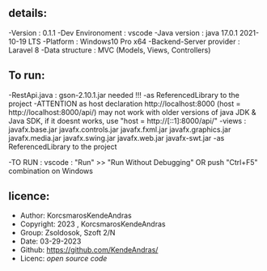 ## details:

-Version : 0.1.1
-Dev Environoment : vscode
-Java version : java 17.0.1 2021-10-19 LTS
-Platform : Windows10 Pro x64
-Backend-Server provider : Laravel 8
-Data structure : MVC (Models, Views, Controllers)


## To run:

-RestApi.java : gson-2.10.1.jar needed !!!
    -as ReferencedLibrary to the project
    -ATTENTION as host declaration http://localhost:8000 (host = http://localhost:8000/api/) may not work with older versions of java JDK & Java SDK,
    if it doesnt works, use "host = http://[::1]:8000/api/"
-views :    javafx.base.jar
            javafx.controls.jar
            javafx.fxml.jar
            javafx.graphics.jar
            javafx.media.jar
            javafx.swing.jar
            javafx.web.jar
            javafx-swt.jar
    -as ReferencedLibrary to the project

-TO RUN : vscode : "Run" >> "Run Without Debugging"
        OR
        push "Ctrl+F5" combination on Windows

## licence:

* Author: KorcsmarosKendeAndras
* Copyright: 2023 , KorcsmarosKendeAndras
* Group: Zsoldosok, Szoft 2/N
* Date: 03-29-2023
* Github: https://github.com/KendeAndras/
* Licenc: *open source code*